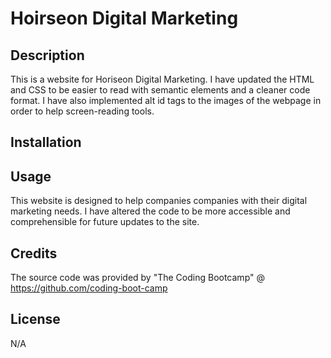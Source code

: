 # Hoirseon Digital Marketing

## Description

This is a website for Horiseon Digital Marketing. I have updated the HTML and CSS to be easier to read with semantic elements and a cleaner code format. I have also implemented alt id tags to the images of the webpage in order to help screen-reading tools.

## Installation

## Usage

This website is designed to help companies companies with their digital marketing needs. I have altered the code to be more accessible and comprehensible for future updates to the site.

## Credits

The source code was provided by "The Coding Bootcamp" @ 
https://github.com/coding-boot-camp

## License

N/A